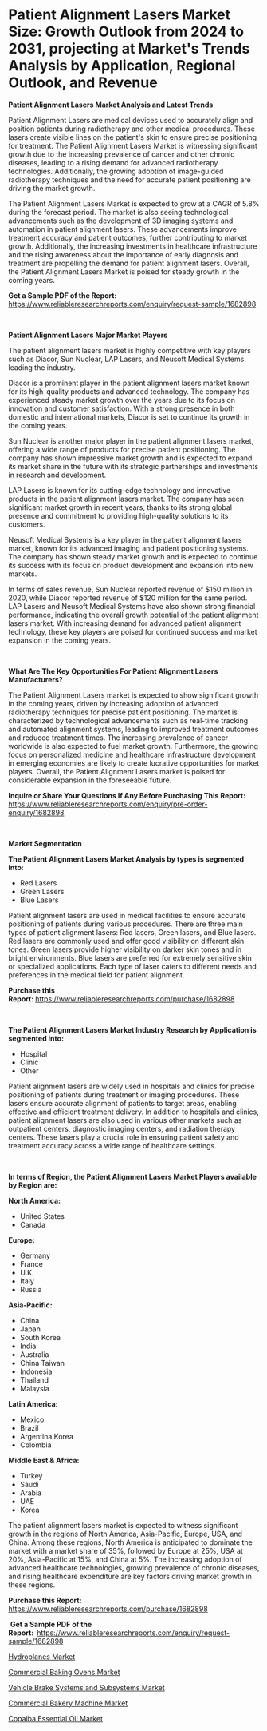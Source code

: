<p><h1>Patient Alignment Lasers Market Size: Growth Outlook from 2024 to 2031, projecting at Market's Trends Analysis by Application, Regional Outlook, and Revenue</h1></p><p><strong>Patient Alignment Lasers Market Analysis and Latest Trends</strong></p>
<p><p>Patient Alignment Lasers are medical devices used to accurately align and position patients during radiotherapy and other medical procedures. These lasers create visible lines on the patient's skin to ensure precise positioning for treatment. The Patient Alignment Lasers Market is witnessing significant growth due to the increasing prevalence of cancer and other chronic diseases, leading to a rising demand for advanced radiotherapy technologies. Additionally, the growing adoption of image-guided radiotherapy techniques and the need for accurate patient positioning are driving the market growth.</p><p>The Patient Alignment Lasers Market is expected to grow at a CAGR of 5.8% during the forecast period. The market is also seeing technological advancements such as the development of 3D imaging systems and automation in patient alignment lasers. These advancements improve treatment accuracy and patient outcomes, further contributing to market growth. Additionally, the increasing investments in healthcare infrastructure and the rising awareness about the importance of early diagnosis and treatment are propelling the demand for patient alignment lasers. Overall, the Patient Alignment Lasers Market is poised for steady growth in the coming years.</p></p>
<p><strong>Get a Sample PDF of the Report:&nbsp;</strong> <a href="https://www.reliableresearchreports.com/enquiry/request-sample/1682898">https://www.reliableresearchreports.com/enquiry/request-sample/1682898</a></p>
<p>&nbsp;</p>
<p><strong>Patient Alignment Lasers Major Market Players</strong></p>
<p><p>The patient alignment lasers market is highly competitive with key players such as Diacor, Sun Nuclear, LAP Lasers, and Neusoft Medical Systems leading the industry. </p><p>Diacor is a prominent player in the patient alignment lasers market known for its high-quality products and advanced technology. The company has experienced steady market growth over the years due to its focus on innovation and customer satisfaction. With a strong presence in both domestic and international markets, Diacor is set to continue its growth in the coming years.</p><p>Sun Nuclear is another major player in the patient alignment lasers market, offering a wide range of products for precise patient positioning. The company has shown impressive market growth and is expected to expand its market share in the future with its strategic partnerships and investments in research and development.</p><p>LAP Lasers is known for its cutting-edge technology and innovative products in the patient alignment lasers market. The company has seen significant market growth in recent years, thanks to its strong global presence and commitment to providing high-quality solutions to its customers.</p><p>Neusoft Medical Systems is a key player in the patient alignment lasers market, known for its advanced imaging and patient positioning systems. The company has shown steady market growth and is expected to continue its success with its focus on product development and expansion into new markets.</p><p>In terms of sales revenue, Sun Nuclear reported revenue of $150 million in 2020, while Diacor reported revenue of $120 million for the same period. LAP Lasers and Neusoft Medical Systems have also shown strong financial performance, indicating the overall growth potential of the patient alignment lasers market. With increasing demand for advanced patient alignment technology, these key players are poised for continued success and market expansion in the coming years.</p></p>
<p>&nbsp;</p>
<p><strong>What Are The Key Opportunities For Patient Alignment Lasers Manufacturers?</strong></p>
<p><p>The Patient Alignment Lasers market is expected to show significant growth in the coming years, driven by increasing adoption of advanced radiotherapy techniques for precise patient positioning. The market is characterized by technological advancements such as real-time tracking and automated alignment systems, leading to improved treatment outcomes and reduced treatment times. The increasing prevalence of cancer worldwide is also expected to fuel market growth. Furthermore, the growing focus on personalized medicine and healthcare infrastructure development in emerging economies are likely to create lucrative opportunities for market players. Overall, the Patient Alignment Lasers market is poised for considerable expansion in the foreseeable future.</p></p>
<p><strong>Inquire or Share Your Questions If Any Before Purchasing This Report:</strong> <a href="https://www.reliableresearchreports.com/enquiry/pre-order-enquiry/1682898">https://www.reliableresearchreports.com/enquiry/pre-order-enquiry/1682898</a></p>
<p>&nbsp;</p>
<p><strong>Market Segmentation</strong></p>
<p><strong>The Patient Alignment Lasers Market Analysis by types is segmented into:</strong></p>
<p><ul><li>Red Lasers</li><li>Green Lasers</li><li>Blue Lasers</li></ul></p>
<p><p>Patient alignment lasers are used in medical facilities to ensure accurate positioning of patients during various procedures. There are three main types of patient alignment lasers: Red lasers, Green lasers, and Blue lasers. Red lasers are commonly used and offer good visibility on different skin tones. Green lasers provide higher visibility on darker skin tones and in bright environments. Blue lasers are preferred for extremely sensitive skin or specialized applications. Each type of laser caters to different needs and preferences in the medical field for patient alignment.</p></p>
<p><strong>Purchase this Report:&nbsp;</strong><a href="https://www.reliableresearchreports.com/purchase/1682898">https://www.reliableresearchreports.com/purchase/1682898</a></p>
<p>&nbsp;</p>
<p><strong>The Patient Alignment Lasers Market Industry Research by Application is segmented into:</strong></p>
<p><ul><li>Hospital</li><li>Clinic</li><li>Other</li></ul></p>
<p><p>Patient alignment lasers are widely used in hospitals and clinics for precise positioning of patients during treatment or imaging procedures. These lasers ensure accurate alignment of patients to target areas, enabling effective and efficient treatment delivery. In addition to hospitals and clinics, patient alignment lasers are also used in various other markets such as outpatient centers, diagnostic imaging centers, and radiation therapy centers. These lasers play a crucial role in ensuring patient safety and treatment accuracy across a wide range of healthcare settings.</p></p>
<p>&nbsp;</p>
<p><strong>In terms of Region, the Patient Alignment Lasers Market Players available by Region are:</strong></p>
<p>
    <p> <strong> North America: </strong>
        <ul>
            <li>United States</li>
            <li>Canada</li>
        </ul>
        </p> 
    <p> <strong> Europe: </strong>
        <ul>
            <li>Germany</li>
            <li>France</li>
            <li>U.K.</li>
            <li>Italy</li>
            <li>Russia</li>
        </ul>
        </p> 
    <p> <strong> Asia-Pacific: </strong>
        <ul>
            <li>China</li>
            <li>Japan</li>
            <li>South Korea</li>
            <li>India</li>
            <li>Australia</li>
            <li>China Taiwan</li>
            <li>Indonesia</li>
            <li>Thailand</li>
            <li>Malaysia</li>
        </ul>
        </p> 
    <p> <strong> Latin America: </strong>
        <ul>
            <li>Mexico</li>
            <li>Brazil</li>
            <li>Argentina Korea</li>
            <li>Colombia</li>
        </ul>
        </p> 
    <p> <strong> Middle East & Africa: </strong>
        <ul>
            <li>Turkey</li>
            <li>Saudi</li>
            <li>Arabia</li>
            <li>UAE</li>
            <li>Korea</li>
        </ul>
    </p>
    </p>
<p><p>The patient alignment lasers market is expected to witness significant growth in the regions of North America, Asia-Pacific, Europe, USA, and China. Among these regions, North America is anticipated to dominate the market with a market share of 35%, followed by Europe at 25%, USA at 20%, Asia-Pacific at 15%, and China at 5%. The increasing adoption of advanced healthcare technologies, growing prevalence of chronic diseases, and rising healthcare expenditure are key factors driving market growth in these regions.</p></p>
<p><strong>Purchase this Report: </strong><a href="https://www.reliableresearchreports.com/purchase/1682898">https://www.reliableresearchreports.com/purchase/1682898</a></p>
<p>&nbsp;<strong>Get a Sample PDF of the Report:&nbsp;&nbsp;</strong><a href="https://www.reliableresearchreports.com/enquiry/request-sample/1682898">https://www.reliableresearchreports.com/enquiry/request-sample/1682898</a></p>
<p><strong></strong></p>
<p><p><a href="https://github.com/seekum/Market-Research-Report-List-1/blob/main/hydroplanes-market.md">Hydroplanes Market</a></p><p><a href="https://github.com/prosalinda88/Market-Research-Report-List-3/blob/main/commercial-baking-ovens-market.md">Commercial Baking Ovens Market</a></p><p><a href="https://github.com/nancykennedykellievqfqt2/Market-Research-Report-List-1/blob/main/vehicle-brake-systems-and-subsystems-market.md">Vehicle Brake Systems and Subsystems Market</a></p><p><a href="https://github.com/NorbertYates/Market-Research-Report-List-3/blob/main/commercial-bakery-machine-market.md">Commercial Bakery Machine Market</a></p><p><a href="https://github.com/globismark/Market-Research-Report-List-2/blob/main/copaiba-essential-oil-market.md">Copaiba Essential Oil Market</a></p></p>